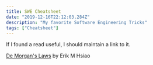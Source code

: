 ```yaml
---
title: SWE Cheatsheet
date: "2019-12-16T22:12:03.284Z"
description: "My favorite Software Engineering Tricks"
tags: ["Cheatsheet"]
---
```


If I found a read useful, I should maintain a link to it.

[De Morgan's Laws](https://erikmhsiao.github.io/de-morgans-laws/) by Erik M Hsiao
